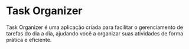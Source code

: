 # Task Organizer

Task Organizer é uma aplicação criada para facilitar o gerenciamento de tarefas do dia a dia, ajudando você a organizar suas atividades de forma prática e eficiente.
